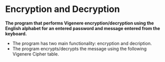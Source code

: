 # Encryption and Decryption

**The program that performs Vigenere encryption/decryption using the English alphabet for an entered password and message entered from the keyboard.**
- The program has two main functionality: encryption and decription.
- The program encrypts/decrypts the message using the following Vigenere Cipher table.
